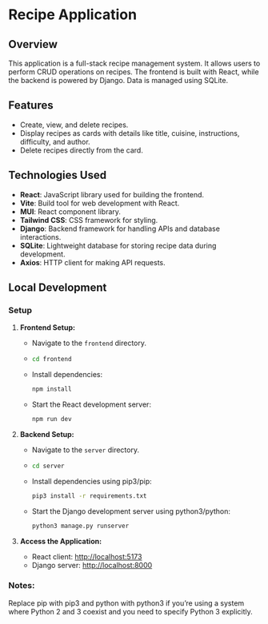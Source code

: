 # Recipe Application

## Overview

This application is a full-stack recipe management system. It allows users to perform CRUD operations on recipes. The frontend is built with React, while the backend is powered by Django. Data is managed using SQLite.

## Features
- Create, view, and delete recipes.
- Display recipes as cards with details like title, cuisine, instructions, difficulty, and author.
- Delete recipes directly from the card.

## Technologies Used
- **React**: JavaScript library used for building the frontend.
- **Vite**: Build tool for web development with React.
- **MUI**: React component library.
- **Tailwind CSS**: CSS framework for styling.
- **Django**: Backend framework for handling APIs and database interactions.
- **SQLite**: Lightweight database for storing recipe data during development.
- **Axios**: HTTP client for making API requests.

## Local Development

### Setup

1. **Frontend Setup:**
   - Navigate to the `frontend` directory.
   -  ```bash
      cd frontend
      ```
   - Install dependencies:
     ```bash
     npm install
     ```
   - Start the React development server:
     ```bash
     npm run dev
     ```

2. **Backend Setup:**
   - Navigate to the `server` directory.
   - ``` bash
     cd server
     ```
   - Install dependencies using pip3/pip:
     ```bash
     pip3 install -r requirements.txt
     ```
   - Start the Django development server using python3/python:
     ```bash
     python3 manage.py runserver
     ```

3. **Access the Application:**
   - React client: [http://localhost:5173](http://localhost:5173)
   - Django server: [http://localhost:8000](http://localhost:8000)

### Notes:
Replace pip with pip3 and python with python3 if you’re using a system where Python 2 and 3 coexist and you need to specify Python 3 explicitly.

